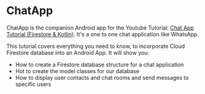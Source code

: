 # ChatApp

ChatApp is the companion Android app for the Youtube Tutorial: [Chat App Tutorial (Firestore & Kotlin)](https://www.youtube.com/playlist?list=PLn2n4GESV0Ak1HiH0tTPTJXsOEy-5v9qb). It's a one to one chat application like WhatsApp.

This tutorial covers everything you need to know, to incorporate Cloud Firestore database into an Android App. It will show you:

* How to create a Firestore database structure for a chat application
* Hot to create the model classes for our database
* How to display user contacts and chat rooms and send messages to specific users
